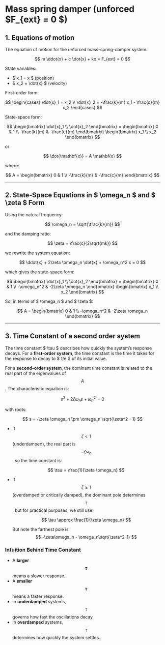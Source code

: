 # Mass spring damper (unforced $F_{ext} = 0 $)

## 1. Equations of motion

The equation of motion for the unforced mass-spring-damper system:

$$
m \ddot{x} + c \dot{x} + kx = F_{ext} = 0
$$

State variables:

* $ x_1 = x $ (position)
* $ x_2 = \dot{x} $ (velocity)

First-order form:

$$
\begin{cases}
\dot{x}_1 = x_2 \\
\dot{x}_2 = -\frac{k}{m} x_1 - \frac{c}{m} x_2
\end{cases}
$$

State-space form:

$$
\begin{bmatrix} \dot{x}_1 \\ \dot{x}_2 \end{bmatrix} =
\begin{bmatrix} 0 & 1 \\ -\frac{k}{m} & -\frac{c}{m} \end{bmatrix}
\begin{bmatrix} x_1 \\ x_2 \end{bmatrix}
$$

or

$$ \dot{\mathbf{x}} = A \mathbf{x} $$

where:

$$
A = \begin{bmatrix} 0 & 1 \\ -\frac{k}{m} & -\frac{c}{m} \end{bmatrix}
$$

---

## 2. State-Space Equations in $ \omega_n $ and $ \zeta $ Form

Using the natural frequency:

$$ \omega_n = \sqrt{\frac{k}{m}} $$

and the damping ratio:

$$ \zeta = \frac{c}{2\sqrt{mk}} $$

we rewrite the system equation:

$$ \ddot{x} + 2\zeta \omega_n \dot{x} + \omega_n^2 x = 0 $$

which gives the state-space form:

$$
\begin{bmatrix} \dot{x}_1 \\ \dot{x}_2 \end{bmatrix} =
\begin{bmatrix} 0 & 1 \\ -\omega_n^2 & -2\zeta \omega_n \end{bmatrix}
\begin{bmatrix} x_1 \\ x_2 \end{bmatrix}
$$

So, in terms of $ \omega_n $ and $ \zeta $:

$$
A = \begin{bmatrix} 0 & 1 \\ -\omega_n^2 & -2\zeta \omega_n \end{bmatrix}
$$

---

## 3. Time Constant of a second order system

The time constant $ \tau $ describes how quickly the system’s response decays. For a **first-order system**, the time constant is the time it takes for the response to decay to $ 1/e $ of its initial value.

For a **second-order system**, the dominant time constant is related to the real part of the eigenvalues of $$ A $$. The characteristic equation is:

$$ s^2 + 2\zeta \omega_n s + \omega_n^2 = 0 $$

with roots:

$$ s = -\zeta \omega_n \pm \omega_n \sqrt{\zeta^2 - 1} $$

- If $$ \zeta < 1 $$ (underdamped), the real part is $$ -\zeta \omega_n $$, so the time constant is:
  
  $$
  \tau = \frac{1}{\zeta \omega_n}
  $$

- If $$ \zeta \geq 1 $$ (overdamped or critically damped), the dominant pole determines $$ \tau $$, but for practical purposes, we still use:
  
  $$
  \tau \approx \frac{1}{\zeta \omega_n}
  $$
  
  But note the farthest pole is $$ -\zeta\omega_n - \omega_n\sqrt{\zeta^2-1} $$

### **Intuition Behind Time Constant**
- A **larger $$ \tau $$** means a slower response.
- A **smaller $$ \tau $$** means a faster response.
- In **underdamped** systems, $$ \tau $$ governs how fast the oscillations decay.
- In **overdamped** systems, $$ \tau $$ determines how quickly the system settles.